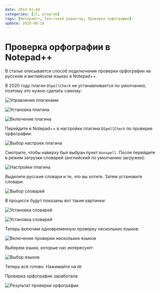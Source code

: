 ```yaml
---
date: 2014-01-04
categories: [it, program]
tags: [Notepad++, Текстовой редактор, Проверка орфографии]
update: 2020-08-18
---
```


# Проверка орфографии в Notepad++

В статье описывается способ подключения проверки орфографии на русском и английском языках в Notepad++.

В 2020 году плагин `DSpellCheck` не устанавливается по умолчанию, поэтому это нужно сделать самому:

![Управление плагинами](img/plugins_01.png)

![Установка плагина](img/plugins_02.png)

![Включение плагина](img/plugins_03.png)

Перейдите в Notepad++ в настройки плагина `DSpellCheck` по проверке орфографии:

![Выбор настроек плагина](img/spell-check_01.png)

Смотрите, чтобы наверху был выбран пункт `Hunspell`. После перейдите в режим загрузки словарей (английский по умолчанию загружен):

![Настройки плагина](img/spell-check_02.png)

Выделите русские словари и те, что вы хотите. Затем установите словари:

![Выбор словарей](img/spell-check_03.png)

В процессе будут показаны вот такие картинки:

![Установка словарей](img/spell-check_04.png)

![Установка словарей](img/spell-check_05.png)

Теперь включим одновременную проверку нескольких языков:

![Включение проверки нескольких языков](img/spell-check_06.png)

Выберем языки, которые нас интересуют:

![Выбор языков](img/spell-check_07.png)

Теперь всё готово. Нажимайте на `OK`

Проверка орфографии заработала:

![Результат проверки орфографии](img/spell-check_08.png)

